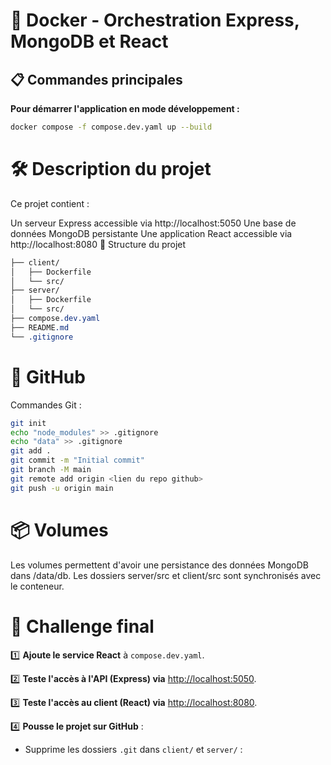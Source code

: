 # 🐳 Docker - Orchestration Express, MongoDB et React

## 📋 **Commandes principales**

**Pour démarrer l'application en mode développement :**

```bash
docker compose -f compose.dev.yaml up --build
```

# 🛠️ Description du projet

Ce projet contient :

Un serveur Express accessible via http://localhost:5050
Une base de données MongoDB persistante
Une application React accessible via http://localhost:8080
📁 Structure du projet

```css
├── client/
│   ├── Dockerfile
│   └── src/
├── server/
│   ├── Dockerfile
│   └── src/
├── compose.dev.yaml
├── README.md
└── .gitignore
```

# 🐙 GitHub

Commandes Git :

```bash
git init
echo "node_modules" >> .gitignore
echo "data" >> .gitignore
git add .
git commit -m "Initial commit"
git branch -M main
git remote add origin <lien du repo github>
git push -u origin main
```

# 📦 Volumes

Les volumes permettent d'avoir une persistance des données MongoDB dans /data/db.
Les dossiers server/src et client/src sont synchronisés avec le conteneur.

# 💪 **Challenge final**

1️⃣ **Ajoute le service React** à `compose.dev.yaml`.

2️⃣ **Teste l'accès à l'API (Express) via** [http://localhost:5050](http://localhost:5050).

3️⃣ **Teste l'accès au client (React) via** [http://localhost:8080](http://localhost:8080).

4️⃣ **Pousse le projet sur GitHub** :
- Supprime les dossiers `.git` dans `client/` et `server/` :